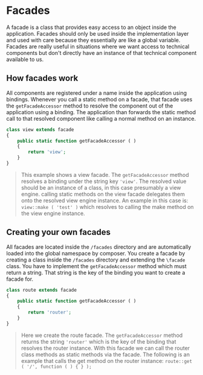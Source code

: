 # Facades

A facade is a class that provides easy access to an object inside the application. Facades should only be used inside the implementation layer and used with care because they essentially are like a global variable.  Facades are really useful in situations where we want access to technical components but don't directly have an instance of that technical component available to us.

## How facades work

All components are registered under a name inside the application using bindings. Whenever you call a static method on a facade, that facade uses the ``getFacadeAccessor`` method to resolve the component out of the application using a binding. The application than forwards the static method call to that resolved component like calling a normal method on an instance.



```php
class view extends facade
{
    public static function getFacadeAccessor ( )
    {
        return 'view';
    }
}
```

> This example shows a view facade. The `getFacadeAccessor` method resolves a binding under the string key `'view'`. The resolved value should be an instance of a class, in this case presumably a view engine. calling static methods on the view facade delegates them onto the resolved view engine instance. An example in this case is: `view::make ( 'test' )` which resolves to calling the make method on the view engine instance.

## Creating your own facades

All facades are located inside the ``/facades`` directory and are automatically loaded into the global namespace by composer. You create a facade by creating a class inside the `/facades` directory and extending the `\facade` class. You have to implement the `getFacadeAccessor` method which must return a string. That string is the key of the binding you want to create a facade for.



```php
class route extends facade
{
    public static function getFacadeAccessor ( )
    {
        return 'router';
    }
}
```

> Here we create the route facade. The `getFacadeAccessor` method returns the string `'router'` which is the key of the binding that resolves the router instance. With this facade we can call the router class methods as static methods via the facade. The following is an example that calls the get method on the router instance: `route::get ( '/', function ( ) { } );`